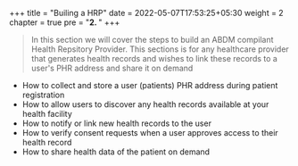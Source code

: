 +++
title = "Builing a HRP"
date = 2022-05-07T17:53:25+05:30
weight = 2
chapter = true
pre = "<b>2. </b>"
+++

>In this section we will cover the steps to build an ABDM compilant Health Repsitory Provider. This sections is for any healthcare provider that generates health records and wishes to link these records to a user's PHR address and share it on demand


- How to collect and store a user (patients) PHR address during patient registration
- How to allow users to discover any health records available at your health facility
- How to notify or link new health records to the user
- How to verify consent requests when a user approves access to their health record
- How to share health data of the patient on demand 
